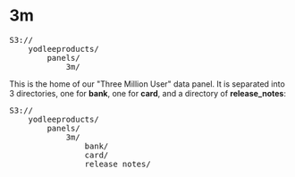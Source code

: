 3m
==============

<pre>
S3://
	yodleeproducts/
		panels/
			3m/
</pre>

This is the home of our "Three Million User" data panel.
It is separated into 3 directories, one for **bank**, one for **card**, and a directory of **release_notes**:

<pre>
S3://
	yodleeproducts/
		panels/
			3m/
				bank/
				card/
				release_notes/
</pre>

